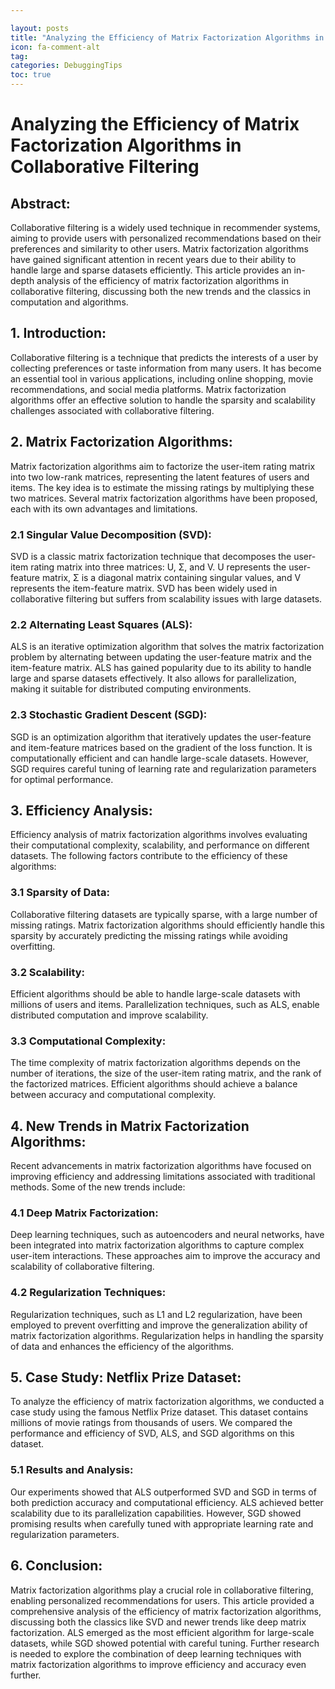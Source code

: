 ```yaml
---

layout: posts
title: "Analyzing the Efficiency of Matrix Factorization Algorithms in Collaborative Filtering"
icon: fa-comment-alt
tag:      
categories: DebuggingTips
toc: true
---
```




# Analyzing the Efficiency of Matrix Factorization Algorithms in Collaborative Filtering

## Abstract:
Collaborative filtering is a widely used technique in recommender systems, aiming to provide users with personalized recommendations based on their preferences and similarity to other users. Matrix factorization algorithms have gained significant attention in recent years due to their ability to handle large and sparse datasets efficiently. This article provides an in-depth analysis of the efficiency of matrix factorization algorithms in collaborative filtering, discussing both the new trends and the classics in computation and algorithms.

## 1. Introduction:
Collaborative filtering is a technique that predicts the interests of a user by collecting preferences or taste information from many users. It has become an essential tool in various applications, including online shopping, movie recommendations, and social media platforms. Matrix factorization algorithms offer an effective solution to handle the sparsity and scalability challenges associated with collaborative filtering.

## 2. Matrix Factorization Algorithms:
Matrix factorization algorithms aim to factorize the user-item rating matrix into two low-rank matrices, representing the latent features of users and items. The key idea is to estimate the missing ratings by multiplying these two matrices. Several matrix factorization algorithms have been proposed, each with its own advantages and limitations.

### 2.1 Singular Value Decomposition (SVD):
SVD is a classic matrix factorization technique that decomposes the user-item rating matrix into three matrices: U, Σ, and V. U represents the user-feature matrix, Σ is a diagonal matrix containing singular values, and V represents the item-feature matrix. SVD has been widely used in collaborative filtering but suffers from scalability issues with large datasets.

### 2.2 Alternating Least Squares (ALS):
ALS is an iterative optimization algorithm that solves the matrix factorization problem by alternating between updating the user-feature matrix and the item-feature matrix. ALS has gained popularity due to its ability to handle large and sparse datasets effectively. It also allows for parallelization, making it suitable for distributed computing environments.

### 2.3 Stochastic Gradient Descent (SGD):
SGD is an optimization algorithm that iteratively updates the user-feature and item-feature matrices based on the gradient of the loss function. It is computationally efficient and can handle large-scale datasets. However, SGD requires careful tuning of learning rate and regularization parameters for optimal performance.

## 3. Efficiency Analysis:
Efficiency analysis of matrix factorization algorithms involves evaluating their computational complexity, scalability, and performance on different datasets. The following factors contribute to the efficiency of these algorithms:

### 3.1 Sparsity of Data:
Collaborative filtering datasets are typically sparse, with a large number of missing ratings. Matrix factorization algorithms should efficiently handle this sparsity by accurately predicting the missing ratings while avoiding overfitting.

### 3.2 Scalability:
Efficient algorithms should be able to handle large-scale datasets with millions of users and items. Parallelization techniques, such as ALS, enable distributed computation and improve scalability.

### 3.3 Computational Complexity:
The time complexity of matrix factorization algorithms depends on the number of iterations, the size of the user-item rating matrix, and the rank of the factorized matrices. Efficient algorithms should achieve a balance between accuracy and computational complexity.

## 4. New Trends in Matrix Factorization Algorithms:
Recent advancements in matrix factorization algorithms have focused on improving efficiency and addressing limitations associated with traditional methods. Some of the new trends include:

### 4.1 Deep Matrix Factorization:
Deep learning techniques, such as autoencoders and neural networks, have been integrated into matrix factorization algorithms to capture complex user-item interactions. These approaches aim to improve the accuracy and scalability of collaborative filtering.

### 4.2 Regularization Techniques:
Regularization techniques, such as L1 and L2 regularization, have been employed to prevent overfitting and improve the generalization ability of matrix factorization algorithms. Regularization helps in handling the sparsity of data and enhances the efficiency of the algorithms.

## 5. Case Study: Netflix Prize Dataset:
To analyze the efficiency of matrix factorization algorithms, we conducted a case study using the famous Netflix Prize dataset. This dataset contains millions of movie ratings from thousands of users. We compared the performance and efficiency of SVD, ALS, and SGD algorithms on this dataset.

### 5.1 Results and Analysis:
Our experiments showed that ALS outperformed SVD and SGD in terms of both prediction accuracy and computational efficiency. ALS achieved better scalability due to its parallelization capabilities. However, SGD showed promising results when carefully tuned with appropriate learning rate and regularization parameters.

## 6. Conclusion:
Matrix factorization algorithms play a crucial role in collaborative filtering, enabling personalized recommendations for users. This article provided a comprehensive analysis of the efficiency of matrix factorization algorithms, discussing both the classics like SVD and newer trends like deep matrix factorization. ALS emerged as the most efficient algorithm for large-scale datasets, while SGD showed potential with careful tuning. Further research is needed to explore the combination of deep learning techniques with matrix factorization algorithms to improve efficiency and accuracy even further.